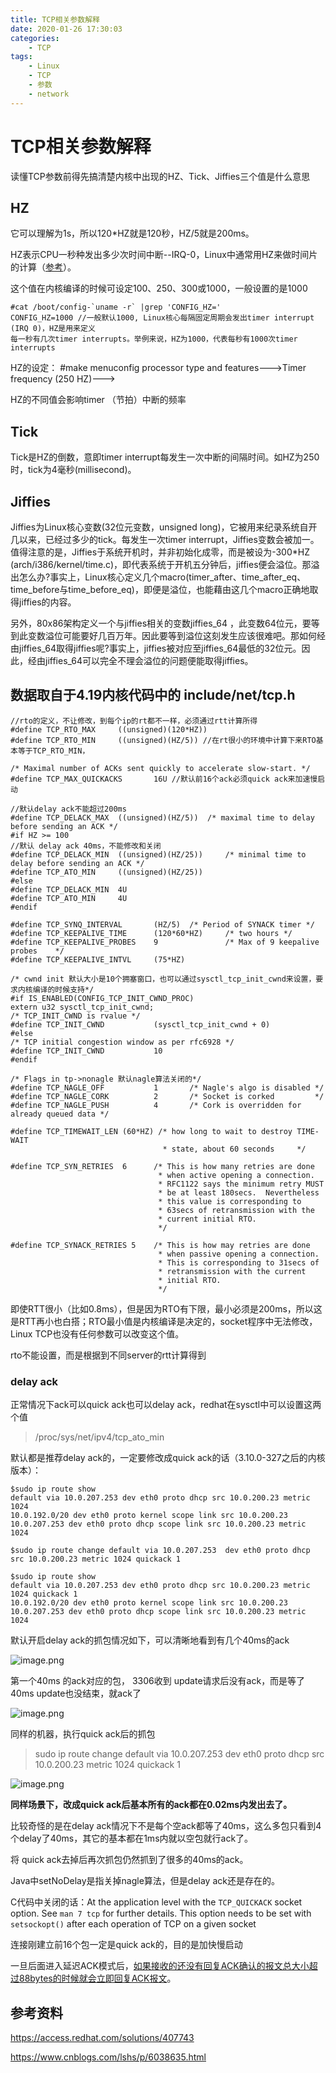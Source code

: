 ```yaml
---
title: TCP相关参数解释
date: 2020-01-26 17:30:03
categories:
    - TCP
tags:
    - Linux
    - TCP
    - 参数
    - network
---
```


# TCP相关参数解释

读懂TCP参数前得先搞清楚内核中出现的HZ、Tick、Jiffies三个值是什么意思

## HZ

它可以理解为1s，所以120*HZ就是120秒，HZ/5就是200ms。

HZ表示CPU一秒种发出多少次时间中断--IRQ-0，Linux中通常用HZ来做时间片的计算（[参考](http://blog.csdn.net/bdc995/article/details/4144031)）。

这个值在内核编译的时候可设定100、250、300或1000，一般设置的是1000

```
#cat /boot/config-`uname -r` |grep 'CONFIG_HZ='
CONFIG_HZ=1000 //一般默认1000, Linux核心每隔固定周期会发出timer interrupt (IRQ 0)，HZ是用来定义
每一秒有几次timer interrupts。举例来说，HZ为1000，代表每秒有1000次timer interrupts
```

HZ的设定：
\#make menuconfig
processor type and features--->Timer frequency (250 HZ)--->

HZ的不同值会影响timer （节拍）中断的频率

## Tick

Tick是HZ的倒数，意即timer interrupt每发生一次中断的间隔时间。如HZ为250时，tick为4毫秒(millisecond)。

## Jiffies

Jiffies为Linux核心变数(32位元变数，unsigned long)，它被用来纪录系统自开几以来，已经过多少的tick。每发生一次timer interrupt，Jiffies变数会被加一。值得注意的是，Jiffies于系统开机时，并非初始化成零，而是被设为-300*HZ (arch/i386/kernel/time.c)，即代表系统于开机五分钟后，jiffies便会溢位。那溢出怎么办?事实上，Linux核心定义几个macro(timer_after、time_after_eq、time_before与time_before_eq)，即便是溢位，也能藉由这几个macro正确地取得jiffies的内容。

另外，80x86架构定义一个与jiffies相关的变数jiffies_64 ，此变数64位元，要等到此变数溢位可能要好几百万年。因此要等到溢位这刻发生应该很难吧。那如何经由jiffies_64取得jiffies呢?事实上，jiffies被对应至jiffies_64最低的32位元。因此，经由jiffies_64可以完全不理会溢位的问题便能取得jiffies。



## 数据取自于4.19内核代码中的 include/net/tcp.h

```
//rto的定义，不让修改，到每个ip的rt都不一样，必须通过rtt计算所得 
#define TCP_RTO_MAX     ((unsigned)(120*HZ))
#define TCP_RTO_MIN     ((unsigned)(HZ/5)) //在rt很小的环境中计算下来RTO基本等于TCP_RTO_MIN，

/* Maximal number of ACKs sent quickly to accelerate slow-start. */
#define TCP_MAX_QUICKACKS       16U //默认前16个ack必须quick ack来加速慢启动

//默认delay ack不能超过200ms
#define TCP_DELACK_MAX  ((unsigned)(HZ/5))  /* maximal time to delay before sending an ACK */
#if HZ >= 100
//默认 delay ack 40ms，不能修改和关闭
#define TCP_DELACK_MIN  ((unsigned)(HZ/25))     /* minimal time to delay before sending an ACK */
#define TCP_ATO_MIN     ((unsigned)(HZ/25))
#else
#define TCP_DELACK_MIN  4U
#define TCP_ATO_MIN     4U
#endif

#define TCP_SYNQ_INTERVAL       (HZ/5)  /* Period of SYNACK timer */
#define TCP_KEEPALIVE_TIME      (120*60*HZ)     /* two hours */
#define TCP_KEEPALIVE_PROBES    9               /* Max of 9 keepalive probes    */
#define TCP_KEEPALIVE_INTVL     (75*HZ)

/* cwnd init 默认大小是10个拥塞窗口，也可以通过sysctl_tcp_init_cwnd来设置，要求内核编译的时候支持*/
#if IS_ENABLED(CONFIG_TCP_INIT_CWND_PROC)
extern u32 sysctl_tcp_init_cwnd;
/* TCP_INIT_CWND is rvalue */
#define TCP_INIT_CWND           (sysctl_tcp_init_cwnd + 0)
#else
/* TCP initial congestion window as per rfc6928 */
#define TCP_INIT_CWND           10
#endif

/* Flags in tp->nonagle 默认nagle算法关闭的*/
#define TCP_NAGLE_OFF           1       /* Nagle's algo is disabled */
#define TCP_NAGLE_CORK          2       /* Socket is corked         */
#define TCP_NAGLE_PUSH          4       /* Cork is overridden for already queued data */

#define TCP_TIMEWAIT_LEN (60*HZ) /* how long to wait to destroy TIME-WAIT
                                  * state, about 60 seconds     */
                                  
#define TCP_SYN_RETRIES  6      /* This is how many retries are done
                                 * when active opening a connection.
                                 * RFC1122 says the minimum retry MUST
                                 * be at least 180secs.  Nevertheless
                                 * this value is corresponding to
                                 * 63secs of retransmission with the
                                 * current initial RTO.
                                 */

#define TCP_SYNACK_RETRIES 5    /* This is how may retries are done
                                 * when passive opening a connection.
                                 * This is corresponding to 31secs of
                                 * retransmission with the current
                                 * initial RTO.
                                 */                                  
```

即使RTT很小（比如0.8ms），但是因为RTO有下限，最小必须是200ms，所以这是RTT再小也白搭；RTO最小值是内核编译是决定的，socket程序中无法修改，Linux TCP也没有任何参数可以改变这个值。

rto不能设置，而是根据到不同server的rtt计算得到

### delay ack

正常情况下ack可以quick ack也可以delay ack，redhat在sysctl中可以设置这两个值

> /proc/sys/net/ipv4/tcp_ato_min

默认都是推荐delay ack的，一定要修改成quick ack的话（3.10.0-327之后的内核版本）：

```
$sudo ip route show
default via 10.0.207.253 dev eth0 proto dhcp src 10.0.200.23 metric 1024
10.0.192.0/20 dev eth0 proto kernel scope link src 10.0.200.23
10.0.207.253 dev eth0 proto dhcp scope link src 10.0.200.23 metric 1024

$sudo ip route change default via 10.0.207.253  dev eth0 proto dhcp src 10.0.200.23 metric 1024 quickack 1

$sudo ip route show
default via 10.0.207.253 dev eth0 proto dhcp src 10.0.200.23 metric 1024 quickack 1
10.0.192.0/20 dev eth0 proto kernel scope link src 10.0.200.23
10.0.207.253 dev eth0 proto dhcp scope link src 10.0.200.23 metric 1024
```

默认开启delay ack的抓包情况如下，可以清晰地看到有几个40ms的ack

![image.png](https://ata2-img.oss-cn-zhangjiakou.aliyuncs.com/7f4590cccf73fd672268dbf0e6a1b309.png)

第一个40ms 的ack对应的包， 3306收到 update请求后没有ack，而是等了40ms update也没结束，就ack了

![image.png](https://ata2-img.oss-cn-zhangjiakou.aliyuncs.com/b06d3148450fc24fa26b2a9cdfe07831.png)

同样的机器，执行quick ack后的抓包

> sudo ip route change default via 10.0.207.253  dev eth0 proto dhcp src 10.0.200.23 metric 1024 quickack 1

![image.png](https://ata2-img.oss-cn-zhangjiakou.aliyuncs.com/9fba9819e769494bc09a2a11245e4769.png)

**同样场景下，改成quick ack后基本所有的ack都在0.02ms内发出去了。**

比较奇怪的是在delay ack情况下不是每个空ack都等了40ms，这么多包只看到4个delay了40ms，其它的基本都在1ms内就以空包就行ack了。

将 quick ack去掉后再次抓包仍然抓到了很多的40ms的ack。

Java中setNoDelay是指关掉nagle算法，但是delay ack还是存在的。

C代码中关闭的话：At the application level with the `TCP_QUICKACK` socket option. See `man 7 tcp` for further details. This option needs to be set with `setsockopt()` after each operation of TCP on a given socket

连接刚建立前16个包一定是quick ack的，目的是加快慢启动

一旦后面进入延迟ACK模式后，[如果接收的还没有回复ACK确认的报文总大小超过88bytes的时候就会立即回复ACK报文](https://www.cnblogs.com/lshs/p/6038635.html)。



## 参考资料

https://access.redhat.com/solutions/407743

https://www.cnblogs.com/lshs/p/6038635.html